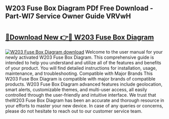 ## W203 Fuse Box Diagram PDf Free Download - Part-Wl7 Service Owner Guide VRVwH

# <h2><a href="http://dftilku.blite.top/?on=W203+Fuse+Box+Diagram">🔗Download New 👉🔴 W203 Fuse Box Diagram</a></h2>

[![W203 Fuse Box Diagram download](https://i.imgur.com/lujVjoI.png)](http://dftilku.blite.top/?on=W203+Fuse+Box+Diagram)
Welcome to the user manual for your newly activated W203 Fuse Box Diagram. This comprehensive guide is intended to help you understand and utilize all of the features and benefits of your product. You will find detailed instructions for installation, usage, maintenance, and troubleshooting. Compatible with Major Brands This W203 Fuse Box Diagram is compatible with major brands of compatible products. W203 Fuse Box Diagram advanced features include geolocation, smart alerts, customizable themes, and multi-user access, all easily controlled through the user-friendly and intuitive interface. We trust that theW203 Fuse Box Diagram has been an accurate and thorough resource in your efforts to master your new device. In case of any queries or concerns, please do not hesitate to reach out to our customer service team.
